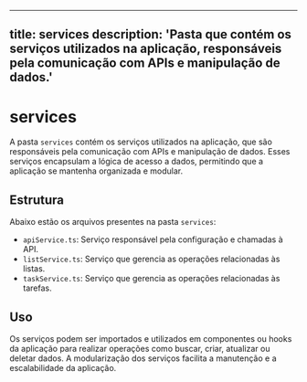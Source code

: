 
---
title: services
description: 'Pasta que contém os serviços utilizados na aplicação, responsáveis pela comunicação com APIs e manipulação de dados.'
---

# services

A pasta `services` contém os serviços utilizados na aplicação, que são responsáveis pela comunicação com APIs e manipulação de dados. Esses serviços encapsulam a lógica de acesso a dados, permitindo que a aplicação se mantenha organizada e modular.

## Estrutura

Abaixo estão os arquivos presentes na pasta `services`:

- `apiService.ts`: Serviço responsável pela configuração e chamadas à API.
- `listService.ts`: Serviço que gerencia as operações relacionadas às listas.
- `taskService.ts`: Serviço que gerencia as operações relacionadas às tarefas.

## Uso

Os serviços podem ser importados e utilizados em componentes ou hooks da aplicação para realizar operações como buscar, criar, atualizar ou deletar dados. A modularização dos serviços facilita a manutenção e a escalabilidade da aplicação.
